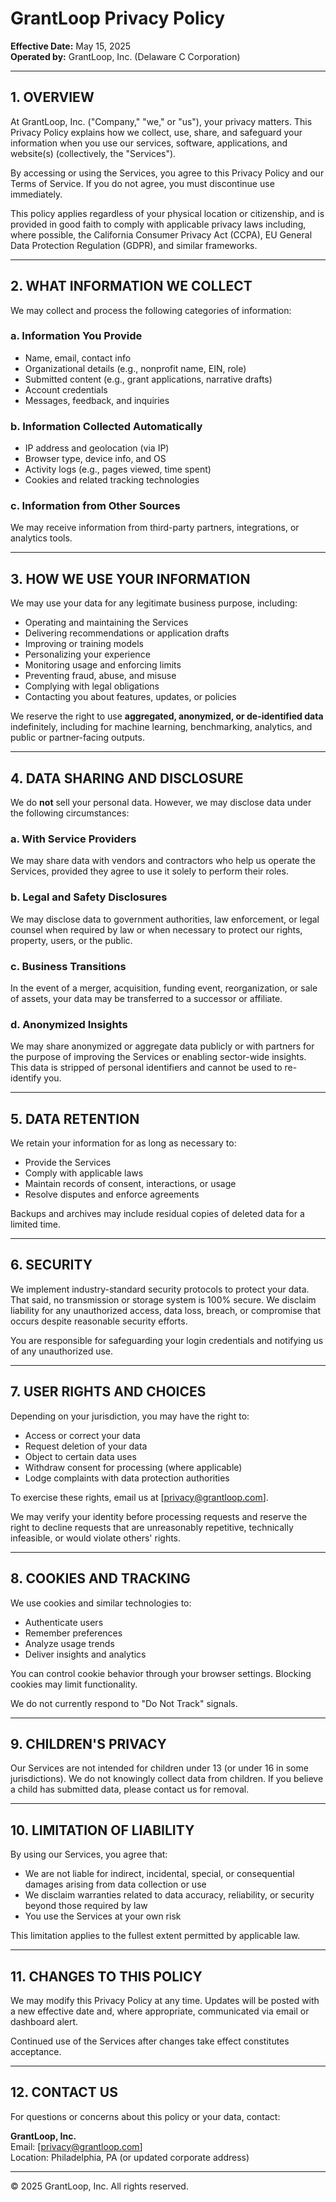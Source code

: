 # GrantLoop Privacy Policy

**Effective Date:** May 15, 2025  
**Operated by:** GrantLoop, Inc. (Delaware C Corporation)

---

## 1. OVERVIEW

At GrantLoop, Inc. ("Company," "we," or "us"), your privacy matters. This Privacy Policy explains how we collect, use, share, and safeguard your information when you use our services, software, applications, and website(s) (collectively, the "Services").

By accessing or using the Services, you agree to this Privacy Policy and our Terms of Service. If you do not agree, you must discontinue use immediately.

This policy applies regardless of your physical location or citizenship, and is provided in good faith to comply with applicable privacy laws including, where possible, the California Consumer Privacy Act (CCPA), EU General Data Protection Regulation (GDPR), and similar frameworks.

---

## 2. WHAT INFORMATION WE COLLECT

We may collect and process the following categories of information:

### a. Information You Provide
- Name, email, contact info
- Organizational details (e.g., nonprofit name, EIN, role)
- Submitted content (e.g., grant applications, narrative drafts)
- Account credentials
- Messages, feedback, and inquiries

### b. Information Collected Automatically
- IP address and geolocation (via IP)
- Browser type, device info, and OS
- Activity logs (e.g., pages viewed, time spent)
- Cookies and related tracking technologies

### c. Information from Other Sources
We may receive information from third-party partners, integrations, or analytics tools.

---

## 3. HOW WE USE YOUR INFORMATION

We may use your data for any legitimate business purpose, including:
- Operating and maintaining the Services
- Delivering recommendations or application drafts
- Improving or training models
- Personalizing your experience
- Monitoring usage and enforcing limits
- Preventing fraud, abuse, and misuse
- Complying with legal obligations
- Contacting you about features, updates, or policies

We reserve the right to use **aggregated, anonymized, or de-identified data** indefinitely, including for machine learning, benchmarking, analytics, and public or partner-facing outputs.

---

## 4. DATA SHARING AND DISCLOSURE

We do **not** sell your personal data. However, we may disclose data under the following circumstances:

### a. With Service Providers
We may share data with vendors and contractors who help us operate the Services, provided they agree to use it solely to perform their roles.

### b. Legal and Safety Disclosures
We may disclose data to government authorities, law enforcement, or legal counsel when required by law or when necessary to protect our rights, property, users, or the public.

### c. Business Transitions
In the event of a merger, acquisition, funding event, reorganization, or sale of assets, your data may be transferred to a successor or affiliate.

### d. Anonymized Insights
We may share anonymized or aggregate data publicly or with partners for the purpose of improving the Services or enabling sector-wide insights. This data is stripped of personal identifiers and cannot be used to re-identify you.

---

## 5. DATA RETENTION

We retain your information for as long as necessary to:
- Provide the Services
- Comply with applicable laws
- Maintain records of consent, interactions, or usage
- Resolve disputes and enforce agreements

Backups and archives may include residual copies of deleted data for a limited time.

---

## 6. SECURITY

We implement industry-standard security protocols to protect your data. That said, no transmission or storage system is 100% secure. We disclaim liability for any unauthorized access, data loss, breach, or compromise that occurs despite reasonable security efforts.

You are responsible for safeguarding your login credentials and notifying us of any unauthorized use.

---

## 7. USER RIGHTS AND CHOICES

Depending on your jurisdiction, you may have the right to:
- Access or correct your data
- Request deletion of your data
- Object to certain data uses
- Withdraw consent for processing (where applicable)
- Lodge complaints with data protection authorities

To exercise these rights, email us at [privacy@grantloop.com].

We may verify your identity before processing requests and reserve the right to decline requests that are unreasonably repetitive, technically infeasible, or would violate others' rights.

---

## 8. COOKIES AND TRACKING

We use cookies and similar technologies to:
- Authenticate users
- Remember preferences
- Analyze usage trends
- Deliver insights and analytics

You can control cookie behavior through your browser settings. Blocking cookies may limit functionality.

We do not currently respond to "Do Not Track" signals.

---

## 9. CHILDREN'S PRIVACY

Our Services are not intended for children under 13 (or under 16 in some jurisdictions). We do not knowingly collect data from children. If you believe a child has submitted data, please contact us for removal.

---

## 10. LIMITATION OF LIABILITY

By using our Services, you agree that:
- We are not liable for indirect, incidental, special, or consequential damages arising from data collection or use
- We disclaim warranties related to data accuracy, reliability, or security beyond those required by law
- You use the Services at your own risk

This limitation applies to the fullest extent permitted by applicable law.

---

## 11. CHANGES TO THIS POLICY

We may modify this Privacy Policy at any time. Updates will be posted with a new effective date and, where appropriate, communicated via email or dashboard alert.

Continued use of the Services after changes take effect constitutes acceptance.

---

## 12. CONTACT US

For questions or concerns about this policy or your data, contact:

**GrantLoop, Inc.**  
Email: [privacy@grantloop.com]  
Location: Philadelphia, PA (or updated corporate address)

---

© 2025 GrantLoop, Inc. All rights reserved.
